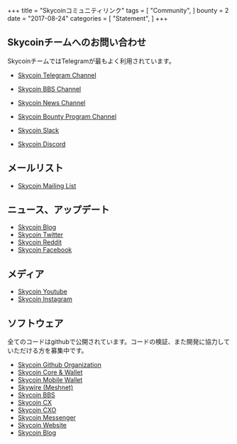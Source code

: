 +++
title = "Skycoinコミュニティリンク"
tags = [
    "Community",
]
bounty = 2
date = "2017-08-24"
categories = [
    "Statement",
]
+++

Skycoinチームへのお問い合わせ
--------------------------

SkycoinチームではTelegramが最もよく利用されています。

* [Skycoin Telegram Channel](https://t.me/Skycoin)
* [Skycoin BBS Channel](https://t.me/skycoinbbs)
* [Skycoin News Channel](https://t.me/skycoinnews)
* [Skycoin Bounty Program Channel](https://t.me/skycoinbounty)

* [Skycoin Slack](https://skycoin.herokuapp.com)
* [Skycoin Discord](https://discord.gg/MTepVHE)

メールリスト
------------

* [Skycoin Mailing List](http://eepurl.com/c4DyAv)

ニュース、アップデート
------------

* [Skycoin Blog](https://blog.skycoin.net)
* [Skycoin Twitter](https://twitter.com/skycoinproject)
* [Skycoin Reddit](https://reddit.com/r/skycoinproject)
* [Skycoin Facebook](https://www.facebook.com/skycoinproject)

メディア
-----

* [Skycoin Youtube](https://www.youtube.com/channel/UCzLASufel2No4vSt4rudHSQ)
* [Skycoin Instagram](https://www.instagram.com/skycoinproject/)

ソフトウェア
--------

全てのコードはgithubで公開されています。コードの検証、また開発に協力していただける方を募集中です。  

* [Skycoin Github Organization](https://github.com/skycoin)
* [Skycoin Core & Wallet](https://github.com/skycoin/skycoin)
* [Skycoin Mobile Wallet](https://github.com/skycoin/skycoin-mobilewallet)
* [Skywire (Meshnet)](https://github.com/skycoin/skywire)
* [Skycoin BBS](https://github.com/skycoin/bbs)
* [Skycoin CX](https://github.com/skycoin/cx)
* [Skycoin CXO](https://github.com/skycoin/cxo)
* [Skycoin Messenger](https://github.com/skycoin/net)
* [Skycoin Website](https://github.com/skycoin/skycoin.net)
* [Skycoin Blog](https://github.com/skycoin/blog)
